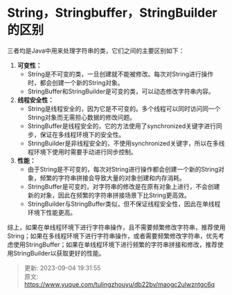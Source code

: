 # String，Stringbuffer，StringBuilder的区别

三者均是Java中用来处理字符串的类，它们之间的主要区别如下：

1. **可变性：**
    - String是不可变的类，一旦创建就不能被修改。每次对String进行操作时，都会创建一个新的String对象。
    - StringBuffer和StringBuilder是可变的类，可以动态修改字符串内容。
2. **线程安全性：**
    - String是线程安全的，因为它是不可变的。多个线程可以同时访问同一个String对象而无需担心数据的修改问题。
    - StringBuffer是线程安全的，它的方法使用了synchronized关键字进行同步，保证在多线程环境下的安全性。
    - StringBuilder是非线程安全的，不使用synchronized关键字，所以在多线程环境下使用时需要手动进行同步控制。
3. **性能：**
    - 由于String是不可变的，每次对String进行操作都会创建一个新的String对象，频繁的字符串拼接会导致大量的对象创建和内存消耗。
    - StringBuffer是可变的，对字符串的修改是在原有对象上进行，不会创建新的对象，因此在频繁的字符串拼接场景下比String更高效。
    - StringBuilder与StringBuffer类似，但不保证线程安全性，因此在单线程环境下性能更高。

综上，如果在单线程环境下进行字符串操作，且不需要频繁修改字符串，推荐使用String；如果在多线程环境下进行字符串操作，或者需要频繁修改字符串，优先考虑使用StringBuffer；如果在单线程环境下进行频繁的字符串拼接和修改，推荐使用StringBuilder以获取更好的性能。



> 更新: 2023-09-04 19:31:55  
> 原文: <https://www.yuque.com/tulingzhouyu/db22bv/maogc2ulwzntgc6q>